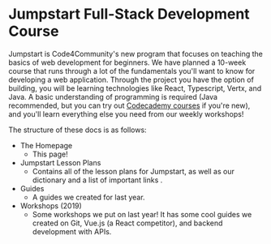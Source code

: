 # Jumpstart Full-Stack Development Course

Jumpstart is Code4Community's new program that focuses on teaching the basics of web development for beginners. 
We have planned a 10-week course that runs through a lot of the fundamentals you'll want to know for developing a 
web application. Through the project you have the option of building, you will be 
learning technologies like React, Typescript, Vertx, and Java. A basic understanding 
of programming is required (Java recommended, but you can try out 
[Codecademy courses](https://www.codecademy.com/learn/learn-java) if you're new), and you'll learn 
everything else you need from our weekly workshops!

The structure of these docs is as follows:

- The Homepage 
    - This page!
- Jumpstart Lesson Plans
    - Contains all of the lesson plans for Jumpstart, as well as our dictionary and 
    a list of important links .
- Guides
    - A guides we created for last year.
- Workshops (2019)
    -  Some workshops we put on last year! It has some cool guides we created
    on Git, Vue.js (a React competitor), and backend development with APIs.

